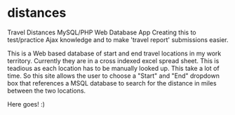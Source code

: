 # distances
Travel Distances MySQL/PHP Web Database App
Creating this to test/practice Ajax knowledge and to make 'travel report' submissions easier.

This is a Web based database of start and end travel locations in my work territory. Currently they are in a cross indexed excel spread sheet. This is teadious as each location has to be manually looked up. This take a lot of time. So this site allows the user to choose a "Start" and "End" dropdown box that references a MSQL database to search for the distance in miles between the two locations.

Here goes! :)

